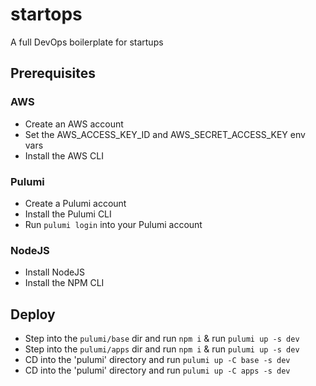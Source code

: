 # startops
A full DevOps boilerplate for startups

## Prerequisites

### AWS
 - Create an AWS account
 - Set the AWS_ACCESS_KEY_ID and AWS_SECRET_ACCESS_KEY env vars
 - Install the AWS CLI

### Pulumi
 - Create a Pulumi account
 - Install the Pulumi CLI
 - Run `pulumi login` into your Pulumi account
 
### NodeJS
 - Install NodeJS
 - Install the NPM CLI

## Deploy
 - Step into the `pulumi/base` dir and run `npm i` & run `pulumi up -s dev`
 - Step into the `pulumi/apps` dir and run `npm i` & run `pulumi up -s dev`
 - CD into the 'pulumi' directory and run `pulumi up -C base -s dev`
 - CD into the 'pulumi' directory and run `pulumi up -C apps -s dev`
